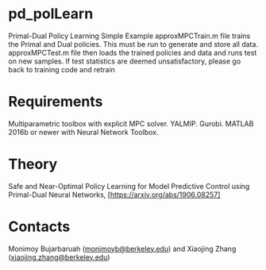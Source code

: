 # pd_polLearn
Primal-Dual Policy Learning Simple Example
approxMPCTrain.m file trains the Primal and Dual policies. This must be run to generate and store all data.
approxMPCTest.m file then loads the trained policies and data and runs test on new samples.
If test statistics are deemed unsatisfactory, please go back to training code and retrain
# Requirements
Multiparametric toolbox with explicit MPC solver. YALMIP. Gurobi. MATLAB 2016b or newer with Neural Network Toolbox.
# Theory
Safe and Near-Optimal Policy Learning for Model Predictive Control using Primal-Dual Neural Networks, [https://arxiv.org/abs/1906.08257]
# Contacts
  Monimoy Bujarbaruah (monimoyb@berkeley.edu) and 
  Xiaojing Zhang (xiaojing.zhang@berkeley.edu)
